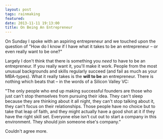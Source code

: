 ```yaml
---
layout: post
tags: rainmaking
featured: 
date: 2013-11-11 19:13:00
title: On Being An Entrepreneur
---
```

On Sunday I spoke with an aspiring entrepreneur and we touched upon the question of "How do I know if I have what it takes to be an entrepreneur – or even really want to be one?"

Largely I don't think that there is something you _need_ to have to be an entrepreneur. If you really want it, you'll make it work. People from the most unusual backgrounds and skills regularly succeed (and fail as much as your MBA-types). What it really takes is the **will to be** an entrepreneur. There is nothing which beats that – in the words of a Silicon Valley VC:

"The only people who end up making successful founders are those who just can't stop themselves from pursuing their idea. They can't sleep because they are thinking about it all night, they can't stop talking about it, they can't focus on their relationships. Those people have no choice but to take that leap of faith, and they might actually have a good shot at it if they have the right skill set. Everyone else isn't cut out to start a company in this environment. They should join someone else's company."

Couldn't agree more.
